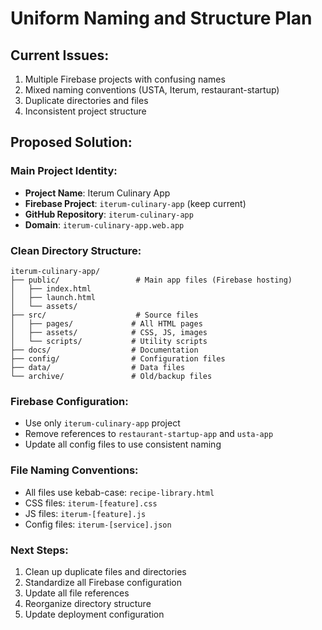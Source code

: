 # Uniform Naming and Structure Plan

## Current Issues:
1. Multiple Firebase projects with confusing names
2. Mixed naming conventions (USTA, Iterum, restaurant-startup)
3. Duplicate directories and files
4. Inconsistent project structure

## Proposed Solution:

### Main Project Identity:
- **Project Name**: Iterum Culinary App
- **Firebase Project**: `iterum-culinary-app` (keep current)
- **GitHub Repository**: `iterum-culinary-app`
- **Domain**: `iterum-culinary-app.web.app`

### Clean Directory Structure:
```
iterum-culinary-app/
├── public/                 # Main app files (Firebase hosting)
│   ├── index.html
│   ├── launch.html
│   └── assets/
├── src/                    # Source files
│   ├── pages/             # All HTML pages
│   ├── assets/            # CSS, JS, images
│   └── scripts/           # Utility scripts
├── docs/                  # Documentation
├── config/                # Configuration files
├── data/                  # Data files
└── archive/               # Old/backup files
```

### Firebase Configuration:
- Use only `iterum-culinary-app` project
- Remove references to `restaurant-startup-app` and `usta-app`
- Update all config files to use consistent naming

### File Naming Conventions:
- All files use kebab-case: `recipe-library.html`
- CSS files: `iterum-[feature].css`
- JS files: `iterum-[feature].js`
- Config files: `iterum-[service].json`

### Next Steps:
1. Clean up duplicate files and directories
2. Standardize all Firebase configuration
3. Update all file references
4. Reorganize directory structure
5. Update deployment configuration
